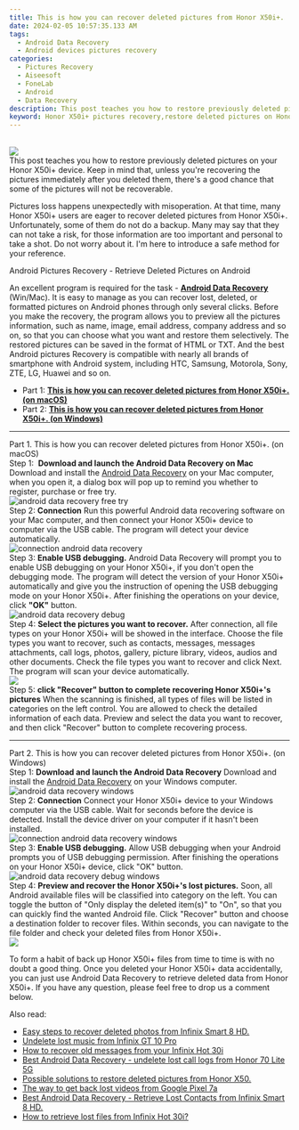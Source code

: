 ```yaml
---
title: This is how you can recover deleted pictures from Honor X50i+.
date: 2024-02-05 10:57:35.133 AM
tags: 
  - Android Data Recovery
  - Android devices pictures recovery
categories: 
  - Pictures Recovery
  - Aiseesoft
  - FoneLab
  - Android
  - Data Recovery
description: This post teaches you how to restore previously deleted pictures on your Honor X50i+ device. Keep in mind that, unless you're recovering the pictures immediately after you deleted them, there's a good chance that some of the pictures will not be recoverable.
keyword: Honor X50i+ pictures recovery,restore deleted pictures on Honor X50i+,recover lost pictures from Honor X50i+,retrieve wiped pictures Honor X50i+,undelete pictures from Honor X50i+,save erased pictures from Honor X50i+,how can i find my deleted pictures Honor X50i+,how to recover pictures on Honor X50i+,how to refind deleted pictures from Honor X50i+,Honor X50i+ retrieve deleted pictures,how to get back deleted pictures Honor X50i+ phone,Honor X50i+ pictures disappeared
---
```

<br>
<img src="https://img0mobiles.techidaily.com/images/best-assets/devices/honor/honor-x50iplus/5.jpg" class="atpl-imgstyle"  /><br>
<div class="atpl-content atpl-for-fonelab-android recover-pictures">
<div class="atpl-post-description-part-1">
This post teaches you how to restore previously deleted pictures on your Honor X50i+ device. Keep in mind that, unless you're recovering the pictures immediately after you deleted them, there's a good chance that some of the pictures will not be recoverable.
</div>
<div class="atpl-post-description-part-2">
<div class="tpl-content-sub-paragraph-normal">
  <p>
    Pictures loss happens unexpectedly with misoperation. At that time, many Honor X50i+ users are eager to recover deleted pictures from Honor X50i+. Unfortunately, some of them do not do a backup. Many may say that they can not take a risk, for those information are too important and personal to take a shot. Do not worry about it. I'm here to introduce a safe method for your reference.
  </p>
</div>
</div>
<div class="atpl-post-description-part-3">
<div class="tpl-content-sub-paragraph-title">
  Android Pictures Recovery - Retrieve Deleted Pictures on Android
</div>
<div class="tpl-content-sub-paragraph-content">
  <p>
    An excellent program is required for the task - <a href="https://tools.techidaily.com/aiseesoft-android-data-recovery/" target="_blank" rel="noopener"><strong>Android Data Recovery</strong></a> (Win/Mac). It is easy to manage as you can recover lost, deleted, or formatted pictures on Android phones through only several clicks. Before you make the recovery, the program allows you to preview all the pictures information, such as name, image, email address, company address and so on, so that you can choose what you want and restore them selectively. The restored pictures can be saved in the format of HTML or TXT. And the best Android pictures Recovery is compatible with nearly all brands of smartphone with Android system, including HTC, Samsung, Motorola, Sony, ZTE, LG, Huawei and so on.
  </p>
</div>
</div>
<ul>
  <li>Part 1: <strong><a href="#p1"> This is how you can recover deleted pictures from Honor X50i+.  (on macOS)</a></strong></li>
  <li>Part 2: <strong><a href="#p2"> This is how you can recover deleted pictures from Honor X50i+.  (on Windows)</a></strong></li>
</ul>
<!-- Part 1 -->
<a id="p1" name="p1" ></a><hr>
<div>
  <span class="atpl-step-part-style">Part 1. This is how you can recover deleted pictures from Honor X50i+. (on macOS)</span>
</div>  
<span class="atpl-stepstyle-a"><span>Step 1: </span></span> <strong>Download and launch the Android Data Recovery on Mac</strong>
Download and install the <a href="https://tools.techidaily.com/aiseesoft-android-data-recovery/" target="_blank" rel="noopener">Android Data Recovery</a> on your Mac computer, when you open it, a dialog box will pop up to remind you whether to register, purchase or free try.
<br>
<img src="https://tools.techidaily.com/images/apps/aiseesoft/android-data-recovery/mac-free-try.png" class="atpl-imgstyle" alt="android data recovery free try" /><br>
<span class="atpl-stepstyle-a"><span>Step 2: </span></span> <strong>Connection</strong>
Run this powerful Android data recovering software on your Mac computer, and then connect your Honor X50i+ device to computer via the USB cable. The program will detect your device automatically.
<br>
<img src="https://tools.techidaily.com/images/apps/aiseesoft/android-data-recovery/mac-connection-interface.jpg" class="atpl-imgstyle" alt="connection android data recovery" /><br>
<span class="atpl-stepstyle-a"><span>Step 3: </span></span> <strong>Enable USB debugging.</strong>
Android Data Recovery will prompt you to enable USB debugging on your Honor X50i+, if you don't open the debugging mode. The program will detect the version of your Honor X50i+ automatically and give you the instruction of opening the USB debugging mode on your Honor X50i+. After finishing the operations on your device, click <strong>"OK"</strong> button.
<br>
<img src="https://tools.techidaily.com/images/apps/aiseesoft/android-data-recovery/mac-android-usb-debug.jpg"  class="atpl-imgstyle" alt="android data recovery debug" /><br>
<span class="atpl-stepstyle-a"><span>Step 4: </span></span> <strong>Select the pictures you want to recover.</strong>
After connection, all file types on your Honor X50i+ will be showed in the interface. Choose the file types you want to recover, such as contacts, messages, messages attachments, call logs, photos, gallery, picture library, videos, audios and other documents. Check the file types you want to recover and click Next. The program will scan your device automatically.
<br>
<img src="https://tools.techidaily.com/images/apps/aiseesoft/android-data-recovery/mac-choose-type-photos.jpg" class="atpl-imgstyle"  /><br>
<span class="atpl-stepstyle-a"><span>Step 5: </span></span> <strong>click "Recover" button to  complete recovering Honor X50i+'s pictures</strong>
When the scanning is finished, all types of files will be listed in categories on the left control. You are allowed to check the detailed information of each data. Preview and select the data you want to recover, and then click "Recover" button to complete recovering process.
<a id="p2" name="p2"></a><hr>
<!-- Part 2 -->
<div>
  <span class="atpl-step-part-style">Part 2. This is how you can recover deleted pictures from Honor X50i+. (on Windows)</span>
</div>
<span class="atpl-stepstyle-a"><span>Step 1: </span></span> <strong>Download and launch the Android Data Recovery</strong>
Download and install the <a href="https://tools.techidaily.com/aiseesoft-android-data-recovery/" target="_blank" rel="noopener">Android Data Recovery</a> on your Windows computer.
<br>
<img src="https://tools.techidaily.com/images/apps/aiseesoft/android-data-recovery/win-start-interface.png"  class="atpl-imgstyle" alt="android data recovery windows" /><br>
<span class="atpl-stepstyle-a"><span>Step 2: </span></span> <strong>Connection</strong>
Connect your Honor X50i+ device to your Windows computer via the USB cable. Wait for seconds before the device is detected. Install the device driver on your computer if it hasn't been installed.
<br>
<img src="https://tools.techidaily.com/images/apps/aiseesoft/android-data-recovery/win-connection-interface.png" class="atpl-imgstyle" alt="connection android data recovery windows" /><br>
<span class="atpl-stepstyle-a"><span>Step 3: </span></span> <strong>Enable USB debugging.</strong>
Allow USB debugging when your Android prompts you of USB debugging permission. After finishing the operations on your Honor X50i+ device, click "OK" button.
<br>
<img src="https://tools.techidaily.com/images/apps/aiseesoft/android-data-recovery/win-android-usb-debug.png" class="atpl-imgstyle" alt="android data recovery debug windows" /><br>
<span class="atpl-stepstyle-a"><span>Step 4: </span></span> <strong>Preview and recover the Honor X50i+'s lost pictures.</strong>
Soon, all Android available files will be classified into category on the left. You can toggle the button of "Only display the deleted item(s)" to "On", so that you can quickly find the wanted Android file. Click "Recover" button and choose a destination folder to recover files. Within seconds, you can navigate to the file folder and check your deleted files from Honor X50i+.
<br>
<img src="https://tools.techidaily.com/images/apps/aiseesoft/android-data-recovery/win-recover-photos.png" class="atpl-imgstyle"  /><br>
<div class="atpl-post-description-part-4">
<div class="tpl-content-sub-paragraph-normal">
  <p>
    To form a habit of back up Honor X50i+ files from time to time is with no doubt a good thing. Once you deleted your Honor X50i+ data accidentally, you can just use Android Data Recovery to retrieve deleted data from Honor X50i+. If you have any question, please feel free to drop us a comment below.
  </p>
</div>
</div>
<span class="atpl-alsoreadstyle">Also read:</span>
<div><ul>
<li><a href="/easy-steps-to-recover-deleted-photos-from-infinix-smart-8-hd-by-fonelab-android-recover-photos/" target="_blank" rel="noopener"><u>Easy steps to recover deleted photos from Infinix Smart 8 HD.</u></a></li>
<li><a href="/undelete-lost-music-from-infinix-gt-10-pro-by-fonelab-android-recover-music/" target="_blank" rel="noopener"><u>Undelete lost music from Infinix GT 10 Pro</u></a></li>
<li><a href="/how-to-recover-old-messages-from-your-infinix-hot-30i-by-fonelab-android-recover-messages/" target="_blank" rel="noopener"><u>How to recover old messages from your Infinix Hot 30i</u></a></li>
<li><a href="/best-android-data-recovery-undelete-lost-call-logs-from-honor-70-lite-5g-by-fonelab-android-recover-call-logs/" target="_blank" rel="noopener"><u>Best Android Data Recovery - undelete lost call logs from Honor 70 Lite 5G</u></a></li>
<li><a href="/possible-solutions-to-restore-deleted-pictures-from-honor-x50-by-fonelab-android-recover-pictures/" target="_blank" rel="noopener"><u>Possible solutions to restore deleted pictures from Honor X50.</u></a></li>
<li><a href="/the-way-to-get-back-lost-videos-from-google-pixel-7a-by-fonelab-android-recover-video/" target="_blank" rel="noopener"><u>The way to get back lost videos from Google Pixel 7a</u></a></li>
<li><a href="/best-android-data-recovery-retrieve-lost-contacts-from-infinix-smart-8-hd-by-fonelab-android-recover-contacts/" target="_blank" rel="noopener"><u>Best Android Data Recovery - Retrieve Lost Contacts from Infinix Smart 8 HD.</u></a></li>
<li><a href="/how-to-retrieve-lost-files-from-infinix-hot-30i-by-fonelab-android-recover-data/" target="_blank" rel="noopener"><u>How to retrieve lost files from Infinix Hot 30i?</u></a></li>
</ul></div>
</div>
